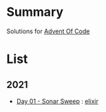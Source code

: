 # Summary

Solutions for [Advent Of Code](https://adventofcode.com)

# List

## 2021

- [Day 01 - Sonar Sweep](https://adventofcode.com/2021/day/1) : [elixir](https://github.com/gzzengwei/advent-of-code_solutions/tree/master/2021/day01-sonar-sweep/sonar_sweep_elixir)
